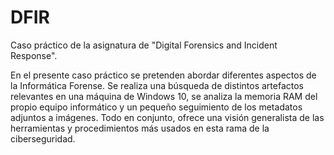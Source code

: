 # DFIR

Caso práctico de la asignatura de "Digital Forensics and Incident Response".

En el presente caso práctico se pretenden abordar diferentes aspectos de la Informática Forense. Se realiza una búsqueda de distintos artefactos relevantes en una máquina de Windows 10, se analiza la memoria RAM del propio equipo informático y un pequeño seguimiento de los metadatos adjuntos a imágenes. Todo en conjunto, ofrece una visión generalista de las herramientas y procedimientos más usados en esta rama de la ciberseguridad.
